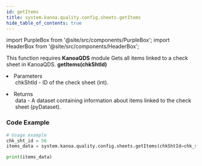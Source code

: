 ```yaml
---
id: getItems
title: system.kanoa.quality.config.sheets.getItems
hide_table_of_contents: true
---
```


import PurpleBox from '@site/src/components/PurpleBox';
import HeaderBox from '@site/src/components/HeaderBox';

<PurpleBox>This function requires <b>KanoaQDS</b> module</PurpleBox>
<HeaderBox header="Description">Gets all items linked to a check sheet in KanoaQDS.</HeaderBox>
<HeaderBox header="Syntax">
    <b>getItems(chkShtId)</b>
    <li> Parameters <br />
        <ul>chkShtId - ID of the check sheet (int).</ul>
    </li>
    <li> Returns <br />
        <ul>data - A dataset containing information about items linked to the check sheet (pyDataset).</ul>
    </li>
</HeaderBox>

### Code Example
```python
# Usage example
chk_sht_id = 56
items_data = system.kanoa.quality.config.sheets.getItems(chkShtId=chk_sht_id)

print(items_data)
